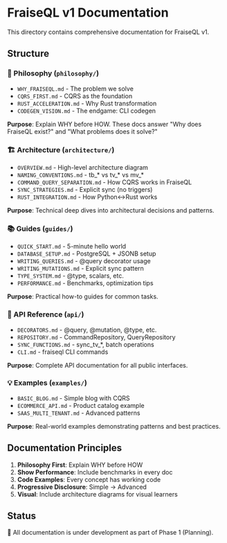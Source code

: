 # FraiseQL v1 Documentation

This directory contains comprehensive documentation for FraiseQL v1.

## Structure

### 📖 Philosophy (`philosophy/`)
- `WHY_FRAISEQL.md` - The problem we solve
- `CQRS_FIRST.md` - CQRS as the foundation
- `RUST_ACCELERATION.md` - Why Rust transformation
- `CODEGEN_VISION.md` - The endgame: CLI codegen

**Purpose**: Explain WHY before HOW. These docs answer "Why does FraiseQL exist?" and "What problems does it solve?"

### 🏗️ Architecture (`architecture/`)
- `OVERVIEW.md` - High-level architecture diagram
- `NAMING_CONVENTIONS.md` - tb_* vs tv_* vs mv_*
- `COMMAND_QUERY_SEPARATION.md` - How CQRS works in FraiseQL
- `SYNC_STRATEGIES.md` - Explicit sync (no triggers)
- `RUST_INTEGRATION.md` - How Python↔Rust works

**Purpose**: Technical deep dives into architectural decisions and patterns.

### 📚 Guides (`guides/`)
- `QUICK_START.md` - 5-minute hello world
- `DATABASE_SETUP.md` - PostgreSQL + JSONB setup
- `WRITING_QUERIES.md` - @query decorator usage
- `WRITING_MUTATIONS.md` - Explicit sync pattern
- `TYPE_SYSTEM.md` - @type, scalars, etc.
- `PERFORMANCE.md` - Benchmarks, optimization tips

**Purpose**: Practical how-to guides for common tasks.

### 🔧 API Reference (`api/`)
- `DECORATORS.md` - @query, @mutation, @type, etc.
- `REPOSITORY.md` - CommandRepository, QueryRepository
- `SYNC_FUNCTIONS.md` - sync_tv_*, batch operations
- `CLI.md` - fraiseql CLI commands

**Purpose**: Complete API documentation for all public interfaces.

### 💡 Examples (`examples/`)
- `BASIC_BLOG.md` - Simple blog with CQRS
- `ECOMMERCE_API.md` - Product catalog example
- `SAAS_MULTI_TENANT.md` - Advanced patterns

**Purpose**: Real-world examples demonstrating patterns and best practices.

## Documentation Principles

1. **Philosophy First**: Explain WHY before HOW
2. **Show Performance**: Include benchmarks in every doc
3. **Code Examples**: Every concept has working code
4. **Progressive Disclosure**: Simple → Advanced
5. **Visual**: Include architecture diagrams for visual learners

## Status

🚧 All documentation is under development as part of Phase 1 (Planning).
